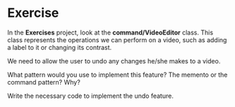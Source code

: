 # Exercise 

In the **Exercises** project, look at the **command/VideoEditor** class. This class represents the operations we can perform on a video, such as adding a label to it or changing its contrast. 

We need to allow the user to undo any changes he/she makes to a video.

What pattern would you use to implement this feature? The memento or the command pattern? Why?

Write the necessary code to implement the undo feature. 